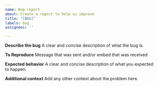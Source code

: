 ```yaml
---
name: Bug report
about: Create a report to help us improve
title: "[BUG]"
labels: bug
assignees: ''

---
```


**Describe the bug**
A clear and concise description of what the bug is.

**To Reproduce**
Message that was sent and/or embed that was received

**Expected behavior**
A clear and concise description of what you expected to happen.

**Additional context**
Add any other context about the problem here.
